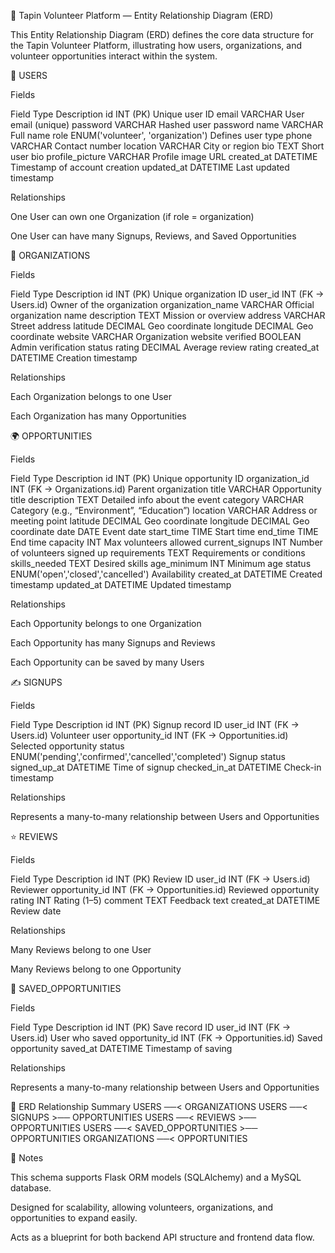 🫶 Tapin Volunteer Platform — Entity Relationship Diagram (ERD)

This Entity Relationship Diagram (ERD) defines the core data structure for the Tapin Volunteer Platform, illustrating how users, organizations, and volunteer opportunities interact within the system.

🧑 USERS

Fields

Field	Type	Description
id	INT (PK)	Unique user ID
email	VARCHAR	User email (unique)
password	VARCHAR	Hashed user password
name	VARCHAR	Full name
role	ENUM('volunteer', 'organization')	Defines user type
phone	VARCHAR	Contact number
location	VARCHAR	City or region
bio	TEXT	Short user bio
profile_picture	VARCHAR	Profile image URL
created_at	DATETIME	Timestamp of account creation
updated_at	DATETIME	Last updated timestamp

Relationships

One User can own one Organization (if role = organization)

One User can have many Signups, Reviews, and Saved Opportunities

🏢 ORGANIZATIONS

Fields

Field	Type	Description
id	INT (PK)	Unique organization ID
user_id	INT (FK → Users.id)	Owner of the organization
organization_name	VARCHAR	Official organization name
description	TEXT	Mission or overview
address	VARCHAR	Street address
latitude	DECIMAL	Geo coordinate
longitude	DECIMAL	Geo coordinate
website	VARCHAR	Organization website
verified	BOOLEAN	Admin verification status
rating	DECIMAL	Average review rating
created_at	DATETIME	Creation timestamp

Relationships

Each Organization belongs to one User

Each Organization has many Opportunities

🌍 OPPORTUNITIES

Fields

Field	Type	Description
id	INT (PK)	Unique opportunity ID
organization_id	INT (FK → Organizations.id)	Parent organization
title	VARCHAR	Opportunity title
description	TEXT	Detailed info about the event
category	VARCHAR	Category (e.g., “Environment”, “Education”)
location	VARCHAR	Address or meeting point
latitude	DECIMAL	Geo coordinate
longitude	DECIMAL	Geo coordinate
date	DATE	Event date
start_time	TIME	Start time
end_time	TIME	End time
capacity	INT	Max volunteers allowed
current_signups	INT	Number of volunteers signed up
requirements	TEXT	Requirements or conditions
skills_needed	TEXT	Desired skills
age_minimum	INT	Minimum age
status	ENUM('open','closed','cancelled')	Availability
created_at	DATETIME	Created timestamp
updated_at	DATETIME	Updated timestamp

Relationships

Each Opportunity belongs to one Organization

Each Opportunity has many Signups and Reviews

Each Opportunity can be saved by many Users

✍️ SIGNUPS

Fields

Field	Type	Description
id	INT (PK)	Signup record ID
user_id	INT (FK → Users.id)	Volunteer user
opportunity_id	INT (FK → Opportunities.id)	Selected opportunity
status	ENUM('pending','confirmed','cancelled','completed')	Signup status
signed_up_at	DATETIME	Time of signup
checked_in_at	DATETIME	Check-in timestamp

Relationships

Represents a many-to-many relationship between Users and Opportunities

⭐ REVIEWS

Fields

Field	Type	Description
id	INT (PK)	Review ID
user_id	INT (FK → Users.id)	Reviewer
opportunity_id	INT (FK → Opportunities.id)	Reviewed opportunity
rating	INT	Rating (1–5)
comment	TEXT	Feedback text
created_at	DATETIME	Review date

Relationships

Many Reviews belong to one User

Many Reviews belong to one Opportunity

💾 SAVED_OPPORTUNITIES

Fields

Field	Type	Description
id	INT (PK)	Save record ID
user_id	INT (FK → Users.id)	User who saved
opportunity_id	INT (FK → Opportunities.id)	Saved opportunity
saved_at	DATETIME	Timestamp of saving

Relationships

Represents a many-to-many relationship between Users and Opportunities

🔗 ERD Relationship Summary
USERS ──< ORGANIZATIONS
USERS ──< SIGNUPS >── OPPORTUNITIES
USERS ──< REVIEWS >── OPPORTUNITIES
USERS ──< SAVED_OPPORTUNITIES >── OPPORTUNITIES
ORGANIZATIONS ──< OPPORTUNITIES

🧩 Notes

This schema supports Flask ORM models (SQLAlchemy) and a MySQL database.

Designed for scalability, allowing volunteers, organizations, and opportunities to expand easily.

Acts as a blueprint for both backend API structure and frontend data flow.